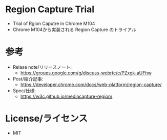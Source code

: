 # Region Capture Trial

- Trial of Rgion Caputre in Chrome M104
- Chrome M104から実装される Region Capture のトライアル

# 参考

- Relase note/リリースノート:
  - https://groups.google.com/g/discuss-webrtc/c/PZxgk-aUFhw
- Post/紹介記事:
  - https://developer.chrome.com/docs/web-platform/region-capture/
- Spec/仕様:
  - https://w3c.github.io/mediacapture-region/

# License/ライセンス
- MIT
